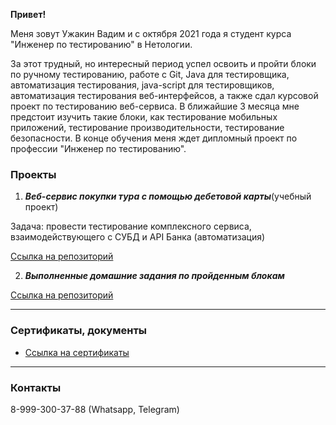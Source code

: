 **Привет!**

Меня зовут Ужакин Вадим и c октября 2021 года я студент курса "Инженер по тестированию" в Нетологии.

За этот трудный, но интересный период успел освоить и пройти блоки по ручному тестированию, работе с Git, Java для тестировщика, автоматизация тестирования, java-script для тестировщиков, автоматизация тестирования веб-интерфейсов, а также сдал курсовой проект по тестированию веб-сервиса. В ближайшие 3 месяца мне предстоит изучить такие блоки, как тестирование мобильных приложений, тестирование производительности, тестирование безопасности. В конце обучения меня ждет дипломный проект по профессии "Инженер по тестированию".

### **Проекты**

1. ***Веб-сервис покупки тура с помощью дебетовой карты***(учебный проект)

Задача: провести тестирование комплексного сервиса, взаимодействующего с СУБД и API Банка (автоматизация)

[Ссылка на репозиторий](https://github.com/Vavlauz/Diploma2)

2. ***Выполненные домашние задания по пройденным блокам***

[Ссылка на репозиторий](https://github.com/Vavlauz?tab=repositories)


***
### **Сертификаты, документы**

- [Ссылка на сертификаты](https://github.com/Vavlauz/Resume/tree/master/certificates)


***
### **Контакты**

8-999-300-37-88 (Whatsapp, Telegram)


